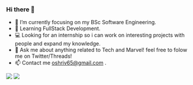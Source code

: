 ### Hi there 👋
- 🔭 I’m currently focusing on my BSc Software Engineering.
- 🌱 Learning FullStack Development.
- 💻 Looking for an internship so i can work on interesting projects with people and expand my knowledge.
- 💬 Ask me about anything related to Tech and Marvel! feel free to folow me on Twitter/Threads!
- 📫 Contact me oshriv65@gmail.com .
<img src="https://github-readme-stats.vercel.app/api?username=oshriv65&&show_icons=true&title_color=ffffff&icon_color=bb2acf&text_color=daf7dc&bg_color=151515">
<img src="https://github-readme-stats.vercel.app/api/top-langs/?username=oshriv65">
